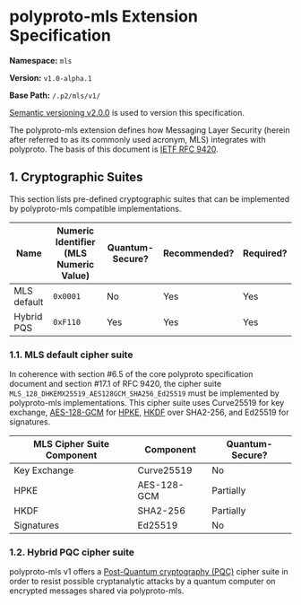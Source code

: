 # polyproto-mls Extension Specification

**Namespace:** `mls`

**Version:** `v1.0-alpha.1`

**Base Path:** `/.p2/mls/v1/`

[Semantic versioning v2.0.0](https://semver.org/spec/v2.0.0.html) is used to version this
specification.

The polyproto-mls extension defines how Messaging Layer Security (herein after referred to as its
commonly used acronym, MLS) integrates with polyproto. The basis of this document is
[IETF RFC 9420](https://www.rfc-editor.org/rfc/rfc9420.html).

## 1. Cryptographic Suites

This section lists pre-defined cryptographic suites that can be implemented by polyproto-mls
compatible implementations.

| Name        | Numeric Identifier (MLS Numeric Value) | Quantum-Secure? | Recommended? | Required? |
| ----------- | -------------------------------------- | --------------- | ------------ | --------- |
| MLS default | `0x0001`                               | No              | Yes          | Yes       |
| Hybrid PQS  | `0xF110`                               | Yes             | Yes          | Yes       |

### 1.1. MLS default cipher suite

In coherence with section #6.5 of the core polyproto specification document and section #17.1 of RFC
9420, the cipher suite `MLS_128_DHKEMX25519_AES128GCM_SHA256_Ed25519` must be implemented by
polyproto-mls implementations. This cipher suite uses Curve25519 for key exchange,
[AES-128-GCM](https://en.wikipedia.org/wiki/Galois/Counter_Mode) for
[HPKE](https://www.rfc-editor.org/rfc/rfc9180.html),
[HKDF](<https://blindterran.github.io/ComputerScienceWiki/Cyber-Security/Network-Security/HMAC-Key-Derivation-Function-(HKDF)>)
over SHA2-256, and Ed25519 for signatures.

| MLS Cipher Suite Component | Component   | Quantum-Secure? |
| -------------------------- | ----------- | --------------- |
| Key Exchange               | Curve25519  | No              |
| HPKE                       | AES-128-GCM | Partially       |
| HKDF                       | SHA2-256    | Partially       |
| Signatures                 | Ed25519     | No              |

### 1.2. Hybrid PQC cipher suite

polyproto-mls v1 offers a
[Post-Quantum cryptography (PQC)](https://en.wikipedia.org/wiki/Post-quantum_cryptography) cipher
suite in order to resist possible cryptanalytic attacks by a quantum computer on encrypted messages
shared via polyproto-mls.
